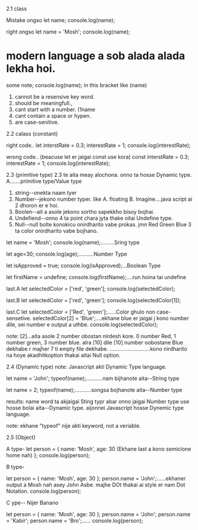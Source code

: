 2.1 class

Mistake ongso
let name;
console.log(name);

right ongso
let name = 'Mosh';
console.log(name);

# modern language a sob alada alada lekha hoi.

some note;
console.log(name); in this bracket like (name)
01. cannot be a resensive key word.
02. should be meaningfull.,
03. cant start with a number. (1name
04. cant contain a space or hypen.
05. are case-senitive.

2.2 calass (constant)

right code..
let interstRate = 0.3;
interestRate = 1;
console.log(interestRate);

wrong code.. (beacuse let er jaigai const use kora)
const interstRate = 0.3;
interestRate = 1;
console.log(interestRate);

2.3 (primitive type) 2.3 te aita meay alochona. onno ta hosse Dynamic type.
A.......primitive type/Value type
01. string--onekta naam tyer
02. Number--jekono number typer. like A. floating B. Imagine....java script ai 2 dhoron er e hoi.
03. Boolen--ait a asole jekono sortho sapekkho bisoy bojhai.
04. Undefiend--onno 4 ta point chara jyta thake oitai Undefine type.
05. Null--null bolte konokicu onirdharito vabe prokas. jmn Red Green Blue 3 ta color onirdharito vabe bojhano.


let name = 'Mosh';
console.log(name);.........Sring type

let age=30;
console.log(age);..........Number Type

let isApproved = true;
console.log(isApproved);...Boolean Type

let firstName = undefine;
console.log(firstName);....run hoina tai undefine

last.A
let selectedColor = ['red', 'green'];
console.log(selectedColor);

last.B
let selectedColor = ['red', 'green'];
console.log(selectedColor[1]);

last.C
let selectedColor = ['Red', 'green'];......Color ghulo non case-sensetive.
selectedColor[2] = 'Blue';....ekhane blue er jaigai j kono number dile, sei number e output a uthbe.
console.log(selectedColor);

note: [2]...aita asole 2 number obostan nirdesh kore. 0 number Red, 1 number green, 3 number blue.
alra [10] dile [10] number oobostane Blue dekhabe r majher 7 ti empty file dekhabe.
...........................kono nirdharito na hoye akadhitkoption thakai aitai Null option.

2.4 (Dynamic type)
note: Javascript akti Dynamic Type language.

let name = 'John';
typeof(name);...........nam bijhanote aita--String type

let name = 2;
typeof(name);...........songsa bojhanote aita--Number type

results: name word ta akjaigai Sting typr abar onno jaigai Number type use hosse bolai aita--Dynamic type.
        aijonnei Javascript hosse Dynemic type language.

note: ekhane "typeof" nije akti keyword, not a veriable.

2.5 (Object)

A type-
let person = {
name: 'Mosh',
age: 30            (Ekhane last a kono semiclone home nah)
};
console.log(person);

B type-

let person = {
name: 'Mosh',
age: 30
};
person.name = 'John';......ekhaner output a Mosh nah asey John Asbe. majhe DOt thakai ai style er nam Dot Notation.
console.log(person);

C ype-- Nijer Banano

let person = {
name: 'Mosh',
age: 30
};
person.name = 'John';
person.name = 'Kabir';
person.name = 'Bro';......
console.log(person);


















